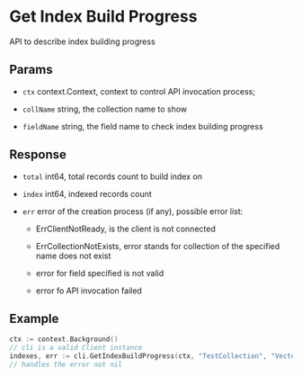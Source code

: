 # Get Index Build Progress 

API to describe index building progress 

## Params

- `ctx` context.Context, context to control API invocation process;

- `collName` string, the collection name to show

- `fieldName` string, the field name to check index building progress

## Response

- `total` int64, total records count to build index on

- `index` int64, indexed records count

- `err` error of the creation process (if any), possible error list:

    - ErrClientNotReady, is the client is not connected

    - ErrCollectionNotExists, error stands for collection of the specified name does not exist

    - error for field specified is not valid 
    
    - error fo API invocation failed 

## Example

```go
ctx := context.Background()
// cli is a valid Client instance
indexes, err := cli.GetIndexBuildProgress(ctx, "TestCollection", "Vector")
// handles the error not nil
```
